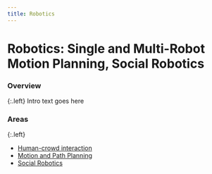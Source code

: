 ```yaml
---
title: Robotics
---
```


# Robotics: Single and Multi-Robot Motion Planning, Social Robotics

<!-- ![ac](/images/research/ac.jpg) -->

### Overview
{:.left}
Intro text goes here

### Areas
{:.left}

* [Human-crowd interaction](/research/robotics/interaction)
* [Motion and Path Planning](/research/robotics/planning)
* [Social Robotics](/research/robotics/socialbots)